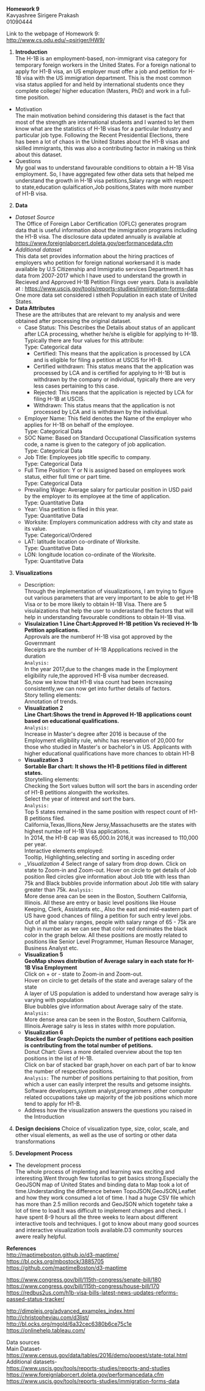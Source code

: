 __Homework 9__   
Kavyashree Sirigere Prakash  
01090444

Link to the webpage of  Homework 9:  
http://www.cs.odu.edu/~psiriger/HW9/


1. __Introduction__  
The H-1B is an employment-based, non-immigrant visa category for temporary foreign workers in the United States.    For a foreign national to apply for H1-B visa, an US employer must offer a job and petition for H-1B visa with the US immigration department. This is the most common visa status applied for and held by international students once they complete college/ higher education (Masters, PhD) and work in a full-time position.   
  * Motivation   
    The main motivation behind considering this dataset is the fact that most of the strength are international students and I wanted to let them know what are the statistics of H-1B visas for a particular Industry and particular job type. Following the Recent Presidential Elections, there has been a lot of chaos in the United States about the H1-B visas and skilled immigrants, this was also a contributing factor in making us think about this dataset.   
  * Questions  
    My goal was to understand favourable conditions to obtain a H-1B Visa employment.
    So, I have aggregated few other data sets that helped me understand the growth in H-1B visa petitions,Salary range with respect to state,education qulaification,Job positions,States with more number of H1-B visa.  
2. __Data__  
  * *Dataset Source*   
        The Office of Foreign Labor Certification (OFLC) generates program data that is useful information about the immigration programs including the H1-B visa. The disclosure data updated annually is available at https://www.foreignlaborcert.doleta.gov/performancedata.cfm   
  * *Additional dataset*   
        This data set provides information about the hiring practices of employers who petition for foreign national workersand it is made available by U.S Citizenship and Immigratio services Department.It has data from 2007-2017 which I have used to understand the growth in Recieved and Approved H-1B Petition Flings over years.  Data is available at : https://www.uscis.gov/tools/reports-studies/immigration-forms-data  
        One more data set considered i stheh Population in each state of United States.
* __Data Attributes__   
These are the attributes that are relevant to my analysis and were obtained after processing the original dataset.  
    * Case Status: This Describes the Details about status of an applicant after LCA processing, whether he/she is eligible for applying to H-1B.  
      Typically there are four values for this attribute:   
      Type: Categorical data      
        * Certified: This means that the application is processed by LCA and is eligible for filing a petition at USCIS for H1-B. 
        * Certified withdrawn: This status means that the application was processed by LCA and is certified for applying to H-1B but is withdrawn by the company or individual, typically there are very less cases pertaining to this case. 
        * Rejected: This means that the application is rejected by LCA for filing H-1B at USCIS.  
        * Withdrawn: This status means that the application is not processed by LCA and is withdrawn by the individual. 
    * Employer Name: This field denotes the Name of the employer who applies for H-1B on behalf of the employee.    
      Type: Categorical Data   
    * SOC Name: Based on Standard Occupational Classification systems code, a name is given to the category of job application.    
      Type: Categorical Data    
    * Job Title: Employees job title specific to company.   
      Type: Categorical Data 
    * Full Time Position: Y or N is assigned based on employees work status, either full time or part time.   
      Type: Categorical Data 
    * Prevailing Wage: Average salary for particular position in USD paid by the employer to its employee at the time of application.    
      Type: Quantitative Data 
    * Year: Visa petition is filed in this year.    
      Type: Quantitative Data 
    *  Worksite: Employers communication address with city and state as its value.    
      Type: Categorical/Ordered 
    * LAT: latitude location co-ordinate of Worksite.      
      Type: Quantitative Data 
    * LON: longitude location co-ordinate of the Worksite.    
      Type: Quantitative Data   
3. __Visualizations__
   * Description:  
     Through the implementation of visualizatioons, I am trying to figure out various parameters that are very important to be able to get H-1B Visa or to be more likely to obtain H-1B Visa.
     There are 5 visulaizations that help the user to underastand the factors that will help in understanding favourable conditions to obtain H-1B visa.
    * __Visulaization 1__
    __Line Chart:Approved H-1B petition Vs recieved H-1b Petition applications.__  
      Approvals are the numberof H-1B visa got approved by the Governmant  
      Receipts are the number of H-1B Appplications recived in the duration  
      `Analysis:`   
       In the year 2017,due to the changes made in the Employment eligibility rule,the approved H1-B visa number decreased.  
      So,now we know that H1-B visa count had been increasing consistently,we can now get into further details of factors.    
      Story telling elements:  
         Annotation of trends.
    * __Visualization 2__  
    __Line Chart:Shows the trend in Approved H-1B applications count based on educational qualifications.__  
    `Analysis:`  
    Increase in Master's degree after 2016 is because of the Employment eligibility rule, whihc has reservation of 20,000 for those who studied in Master's or bachelor's in US.
    Applicants with higher educational qualifications have more chances to obtain H1-B
    * __Visualization 3__  
      __Sortable Bar chart: It shows the H1-B petitions filed in different states.__   
      Storytelling elements:  
        Checking the Sort values button will sort the bars in ascending order of H1-B petitions alongwith the worksites.  
        Select the year of interest and sort the bars.   
      `Analysis:`  
      Top 5 states remained in the same position with respect count of H1-B petitions filed.   
      California,Texas,Illions,New Jersy,Massachusetts are the states with highest numbe rof H-1B Visa applications.  
      In 2014, the H1-B cap was 65,000.In 2016,it was increased to 110,000 per year.   
      Interactive elements employed:   
      Tooltip, Highlighting,selecting and sorting in asceding order
    * __Visualization 4_
    Select range of salary from drop down.
    Click on state to Zoom-in and Zoom-out.
    Hover on circle to get details of Job position
    Red circles give information about Job title with less than 75k and Black bubbles provide information about Job title with salary greater than 75k.
    `Analysis:`  
    More dense area can be seen in the Boston, Southern California, Illinois. All these are entry or basic level positions like House Keeping, Clerk, Assistants etc., 
    Also the east and mid-eastern part of US have good chances of filing a petition for such entry level jobs.
    Out of all the salary ranges, people with salary range of 65 - 75k are high in number as we can see that color red dominates the black color in the graph below. All these positions are mostly related to positions like Senior Level Programmer, Human Resource Manager, Business Analyst etc.
    * __Visualization 5__  
    __GeoMap shows distribution of Average salary in each state for H-1B Visa Employment__  
      Click on + or - state to Zoom-in and Zoom-out.  
      Hover on circle to get details of the state and average salary of the state  
      A layer of US population is added to understand how average salry is varying with population  
      Blue bubbles give information about Average salry of the state.  
     `Analysis:`  
      More dense area can be seen in the Boston, Southern California, Illinois.Average salry is less in states withh more population.
    * __Visualization 6__  
      __Stacked Bar Graph:Depicts the number of petitions each position is contributing from the total number of petitions.__  
        Donut Chart: Gives a more detailed overview about the top ten positions in the list of H-1B.  
        Click on bar of stacked bar graph,hover on each part of bar to know the number of respective positions.  
        `Analysis:`
         The number of positions pertaining to that position, from which a user can easily interpret the results and getsome insights.
         Software developers,system analyst,programmers ,other computer related occupations take up majority of the job positions which more tend to apply for H1-B.
   * Address how the visualization answers the questions you raised in the Introduction  

4. __Design decisions__
 Choice of visualization type, size, color, scale, and other visual elements, as well as the use of sorting or other data transformations  
 
5. __Development Process__
  * The development process  
    The whole process of implenting and learning was exciting and interesting.Went through few tutorilas to get basics strong.Especially the GeoJSON map of United States and binding data to Map took a lot of time.Understanding the difference betwen TopoJSON,GeoJSON,Leaflet and how they work consumed a lot of time. 
    I had a huge CSV file which has more than 2.5 million records and GeoJSON which togetehr take a lot of time to load.It was difficult to implement changes and check.
    I have spent 8-9 hours all the three weeks to learn about different interactive tools and techniques.
    I got to know about many good sources and interactive visualization tools available.D3 community sources awere really helpful.
 

__References__   
http://maptimeboston.github.io/d3-maptime/  
https://bl.ocks.org/mbostock/3885705  
https://github.com/maptimeBoston/d3-maptime  

https://www.congress.gov/bill/115th-congress/senate-bill/180   
https://www.congress.gov/bill/115th-congress/house-bill/170  
https://redbus2us.com/h1b-visa-bills-latest-news-updates-reforms-passed-status-tracker/  

http://dimplejs.org/advanced_examples_index.html  
http://christopheviau.com/d3list/   
http://bl.ocks.org/mgold/6a32cec6380b6ce75c1e  
https://onlinehelp.tableau.com/  

Data sources  
Main Dataset-  
https://www.census.gov/data/tables/2016/demo/popest/state-total.html  
Additional datasets-   
https://www.uscis.gov/tools/reports-studies/reports-and-studies  
https://www.foreignlaborcert.doleta.gov/performancedata.cfm  
https://www.uscis.gov/tools/reports-studies/immigration-forms-data


